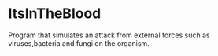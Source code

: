 # ItsInTheBlood
Program that simulates an attack from external forces such as viruses,bacteria and fungi on the organism.
